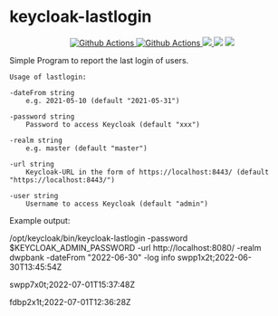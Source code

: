 # keycloak-lastlogin



<p align="center">
  <a href="https://github.com/christianwoehrle/keycloak-lastlogin/actions">
    <img src="https://img.shields.io/github/workflow/status/christianwoehrle/keycloak-lastlogin/goreleaser?style=flat-square" alt="Github Actions">
  </a>
<a href="https://godoc.org/github.com/christianwoehrle/keycloak-lastlogin">
    <img src="https://godoc.org/github.com/christianwoehrle/keycloak-lastlogin?status.svg" alt="Github Actions">
  </a>

  <a href="https://goreportcard.com/report/github.com/christianwoehrle/keycloak-lastlogin">
    <img src="https://goreportcard.com/badge/github.com/christianwoehrle/keycloak-lastlogin">
  </a>
  <img src="https://img.shields.io/github/go-mod/go-version/christianwoehrle/keycloak-lastlogin?style=flat-square">
  <a href="https://github.com/christianwoehrle/keycloak-lastlogin/releases">
    <img src="https://img.shields.io/github/release/christianwoehrle/keycloak-lastlogin/all.svg?style=flat-square">
  </a>
</p>

Simple Program to report the last login of users. 



    Usage of lastlogin:

    -dateFrom string
        e.g. 2021-05-10 (default "2021-05-31")

    -password string
        Password to access Keycloak (default "xxx")

    -realm string
        e.g. master (default "master")

    -url string
        Keycloak-URL in the form of https://localhost:8443/ (default "https://localhost:8443/")

    -user string
        Username to access Keycloak (default "admin")



Example output:

/opt/keycloak/bin/keycloak-lastlogin -password $KEYCLOAK_ADMIN_PASSWORD -url http://localhost:8080/ -realm dwpbank -dateFrom "2022-06-30" -log info
swpp1x2t;2022-06-30T13:45:54Z

swpp7x0t;2022-07-01T15:37:48Z

fdbp2x1t;2022-07-01T12:36:28Z
